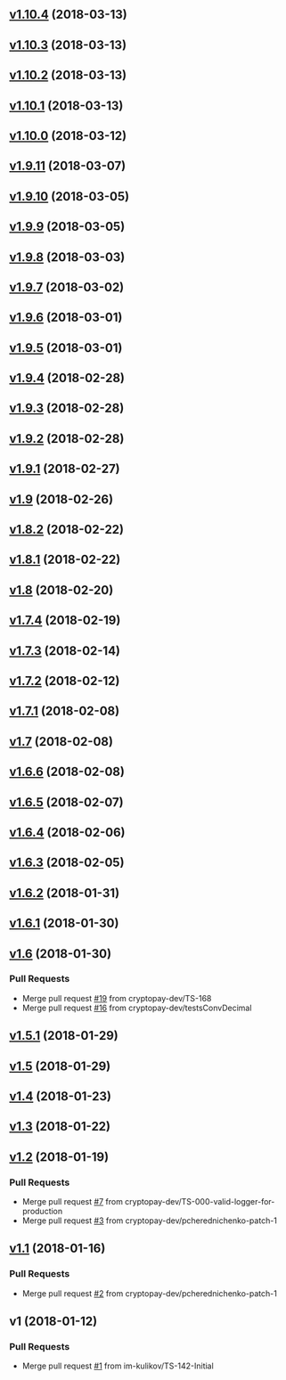 
<a name="v1.10.4"></a>
## [v1.10.4](https://github.com/cryptopay-dev/yaga/compare/v1.10.3...v1.10.4) (2018-03-13)


<a name="v1.10.3"></a>
## [v1.10.3](https://github.com/cryptopay-dev/yaga/compare/v1.10.2...v1.10.3) (2018-03-13)


<a name="v1.10.2"></a>
## [v1.10.2](https://github.com/cryptopay-dev/yaga/compare/v1.10.1...v1.10.2) (2018-03-13)


<a name="v1.10.1"></a>
## [v1.10.1](https://github.com/cryptopay-dev/yaga/compare/v1.10.0...v1.10.1) (2018-03-13)


<a name="v1.10.0"></a>
## [v1.10.0](https://github.com/cryptopay-dev/yaga/compare/v1.9.11...v1.10.0) (2018-03-12)


<a name="v1.9.11"></a>
## [v1.9.11](https://github.com/cryptopay-dev/yaga/compare/v1.9.10...v1.9.11) (2018-03-07)


<a name="v1.9.10"></a>
## [v1.9.10](https://github.com/cryptopay-dev/yaga/compare/v1.9.9...v1.9.10) (2018-03-05)


<a name="v1.9.9"></a>
## [v1.9.9](https://github.com/cryptopay-dev/yaga/compare/v1.9.8...v1.9.9) (2018-03-05)


<a name="v1.9.8"></a>
## [v1.9.8](https://github.com/cryptopay-dev/yaga/compare/v1.9.7...v1.9.8) (2018-03-03)


<a name="v1.9.7"></a>
## [v1.9.7](https://github.com/cryptopay-dev/yaga/compare/v1.9.6...v1.9.7) (2018-03-02)


<a name="v1.9.6"></a>
## [v1.9.6](https://github.com/cryptopay-dev/yaga/compare/v1.9.5...v1.9.6) (2018-03-01)


<a name="v1.9.5"></a>
## [v1.9.5](https://github.com/cryptopay-dev/yaga/compare/v1.9.4...v1.9.5) (2018-03-01)


<a name="v1.9.4"></a>
## [v1.9.4](https://github.com/cryptopay-dev/yaga/compare/v1.9.3...v1.9.4) (2018-02-28)


<a name="v1.9.3"></a>
## [v1.9.3](https://github.com/cryptopay-dev/yaga/compare/v1.9.2...v1.9.3) (2018-02-28)


<a name="v1.9.2"></a>
## [v1.9.2](https://github.com/cryptopay-dev/yaga/compare/v1.9.1...v1.9.2) (2018-02-28)


<a name="v1.9.1"></a>
## [v1.9.1](https://github.com/cryptopay-dev/yaga/compare/v1.9...v1.9.1) (2018-02-27)


<a name="v1.9"></a>
## [v1.9](https://github.com/cryptopay-dev/yaga/compare/v1.8.2...v1.9) (2018-02-26)


<a name="v1.8.2"></a>
## [v1.8.2](https://github.com/cryptopay-dev/yaga/compare/v1.8.1...v1.8.2) (2018-02-22)


<a name="v1.8.1"></a>
## [v1.8.1](https://github.com/cryptopay-dev/yaga/compare/v1.8...v1.8.1) (2018-02-22)


<a name="v1.8"></a>
## [v1.8](https://github.com/cryptopay-dev/yaga/compare/v1.7.4...v1.8) (2018-02-20)


<a name="v1.7.4"></a>
## [v1.7.4](https://github.com/cryptopay-dev/yaga/compare/v1.7.3...v1.7.4) (2018-02-19)


<a name="v1.7.3"></a>
## [v1.7.3](https://github.com/cryptopay-dev/yaga/compare/v1.7.2...v1.7.3) (2018-02-14)


<a name="v1.7.2"></a>
## [v1.7.2](https://github.com/cryptopay-dev/yaga/compare/v1.7.1...v1.7.2) (2018-02-12)


<a name="v1.7.1"></a>
## [v1.7.1](https://github.com/cryptopay-dev/yaga/compare/v1.7...v1.7.1) (2018-02-08)


<a name="v1.7"></a>
## [v1.7](https://github.com/cryptopay-dev/yaga/compare/v1.6.6...v1.7) (2018-02-08)


<a name="v1.6.6"></a>
## [v1.6.6](https://github.com/cryptopay-dev/yaga/compare/v1.6.5...v1.6.6) (2018-02-08)


<a name="v1.6.5"></a>
## [v1.6.5](https://github.com/cryptopay-dev/yaga/compare/v1.6.4...v1.6.5) (2018-02-07)


<a name="v1.6.4"></a>
## [v1.6.4](https://github.com/cryptopay-dev/yaga/compare/v1.6.3...v1.6.4) (2018-02-06)


<a name="v1.6.3"></a>
## [v1.6.3](https://github.com/cryptopay-dev/yaga/compare/v1.6.2...v1.6.3) (2018-02-05)


<a name="v1.6.2"></a>
## [v1.6.2](https://github.com/cryptopay-dev/yaga/compare/v1.6.1...v1.6.2) (2018-01-31)


<a name="v1.6.1"></a>
## [v1.6.1](https://github.com/cryptopay-dev/yaga/compare/v1.6...v1.6.1) (2018-01-30)


<a name="v1.6"></a>
## [v1.6](https://github.com/cryptopay-dev/yaga/compare/v1.5.1...v1.6) (2018-01-30)

### Pull Requests

* Merge pull request [#19](https://github.com/cryptopay-dev/yaga/issues/19) from cryptopay-dev/TS-168
* Merge pull request [#16](https://github.com/cryptopay-dev/yaga/issues/16) from cryptopay-dev/testsConvDecimal


<a name="v1.5.1"></a>
## [v1.5.1](https://github.com/cryptopay-dev/yaga/compare/v1.5...v1.5.1) (2018-01-29)


<a name="v1.5"></a>
## [v1.5](https://github.com/cryptopay-dev/yaga/compare/v1.4...v1.5) (2018-01-29)


<a name="v1.4"></a>
## [v1.4](https://github.com/cryptopay-dev/yaga/compare/v1.3...v1.4) (2018-01-23)


<a name="v1.3"></a>
## [v1.3](https://github.com/cryptopay-dev/yaga/compare/v1.2...v1.3) (2018-01-22)


<a name="v1.2"></a>
## [v1.2](https://github.com/cryptopay-dev/yaga/compare/v1.1...v1.2) (2018-01-19)

### Pull Requests

* Merge pull request [#7](https://github.com/cryptopay-dev/yaga/issues/7) from cryptopay-dev/TS-000-valid-logger-for-production
* Merge pull request [#3](https://github.com/cryptopay-dev/yaga/issues/3) from cryptopay-dev/pcherednichenko-patch-1


<a name="v1.1"></a>
## [v1.1](https://github.com/cryptopay-dev/yaga/compare/v1...v1.1) (2018-01-16)

### Pull Requests

* Merge pull request [#2](https://github.com/cryptopay-dev/yaga/issues/2) from cryptopay-dev/pcherednichenko-patch-1


<a name="v1"></a>
## v1 (2018-01-12)

### Pull Requests

* Merge pull request [#1](https://github.com/cryptopay-dev/yaga/issues/1) from im-kulikov/TS-142-Initial

